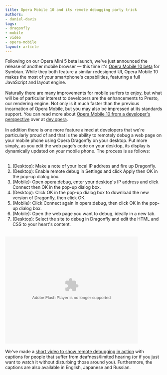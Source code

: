 ```yaml
---
title: Opera Mobile 10 and its remote debugging party trick
authors:
- daniel-davis
tags:
- dragonfly
- mobile
- video
- opera-mobile
layout: article
---
```

Following on our Opera Mini 5 beta launch, we&#39;ve just announced the release of another mobile browser — this time it&#39;s <a href="http://www.opera.com/mobile/next/">Opera Mobile 10 beta</a> for Symbian. While they both feature a similar redesigned UI, Opera Mobile 10 makes the most of your smartphone&#39;s capabilities, featuring a full JavaScript and layout engine.<br/><br/>Naturally there are many improvements for mobile surfers to enjoy, but what will be of particular interest to developers are the enhancements to Presto, our rendering engine. Not only is it much faster than the previous incarnation of Opera Mobile, but you may also be impressed at its standards support. You can read more about <a href="http://dev.opera.com/articles/view/opera-mobile-10-beta-developers-introduction/" target="_blank">Opera Mobile 10 from a developer&#39;s perspective</a> over at <a href="http://dev.opera.com/" target="_blank">dev.opera</a>.<br/><br/>In addition there is one more feature aimed at developers that we&#39;re particularly proud of and that is the ability to remotely debug a web page on your mobile phone using Opera Dragonfly on your desktop. Put more simply, as you edit the web page&#39;s code on your desktop, its display is dynamically updated on your mobile phone. The process is as follows:<br/><br/><ol><li>(Desktop): Make a note of your local IP address and fire up Dragonfly.</li><li>(Desktop): Enable remote debug in Settings and click Apply then OK in the pop-up dialog box.</li><li>(Mobile): Open opera:debug, enter your desktop&#39;s IP address and click Connect then OK in the pop-up dialog box.</li><li>(Desktop): Click OK in the pop-up dialog box to download the new version of Dragonfly, then click OK.</li><li>(Mobile): Click Connect again in opera:debug, then click OK in the pop-up dialog box.</li><li>(Mobile): Open the web page you want to debug, ideally in a new tab.</li><li>(Desktop): Select the site to debug in Dragonfly and edit the HTML and CSS to your heart&#39;s content.</li></ol><br/><object type="application/x-shockwave-flash" style="width:425px; height:344px;" data=""><param name="movie" value="http://www.youtube.com/v/sZt-k93qLbg" />
</object><br/><br/>We&#39;ve made a <a href="http://www.youtube.com/watch?v=sZt-k93qLbg" target="_blank">short video to show remote debugging in action</a> with captions for people that suffer from deafness/limited hearing (or if you just want to watch it without disturbing those around you). Furthermore, the captions are also available in English, Japanese and Russian.
